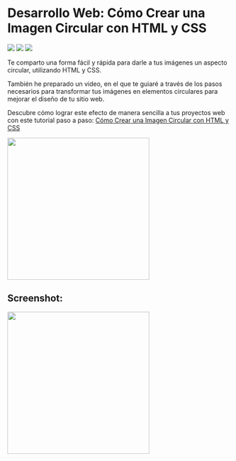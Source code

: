 # Desarrollo Web: Cómo Crear una Imagen Circular con HTML y CSS

<span><img src="https://img.shields.io/badge/HTML5-E34F26?style=for-the-badge&logo=html5&logoColor=white"/></span>
<span><img src="https://img.shields.io/badge/CSS3-1572B6?style=for-the-badge&logo=css3&logoColor=white"/></span>
<span><img src="https://img.shields.io/badge/VSCode-0078D4?style=for-the-badge&logo=visual%20studio%20code&logoColor=white"/></span>

Te comparto una forma fácil y rápida para darle a tus imágenes un aspecto circular, utilizando HTML y CSS. 

También he preparado un video, en el que te guiaré a través de los pasos necesarios para transformar tus imágenes en elementos circulares para mejorar el diseño de tu sitio web. 

Descubre cómo lograr este efecto de manera sencilla a tus proyectos web con este tutorial paso a paso:  <a href="https://www.youtube.com/watch?v=mK3ucha0q4Y">Cómo Crear una Imagen Circular con HTML y CSS</a>

<img src="https://github.com/VintaBytes/Avatar-Circular-Facil/blob/main/portada.jpeg?raw=true" width="320px">

## Screenshot:
<img src="https://github.com/VintaBytes/Avatar-Circular-Facil/blob/main/screenshot.png?raw=true" width="320px">
